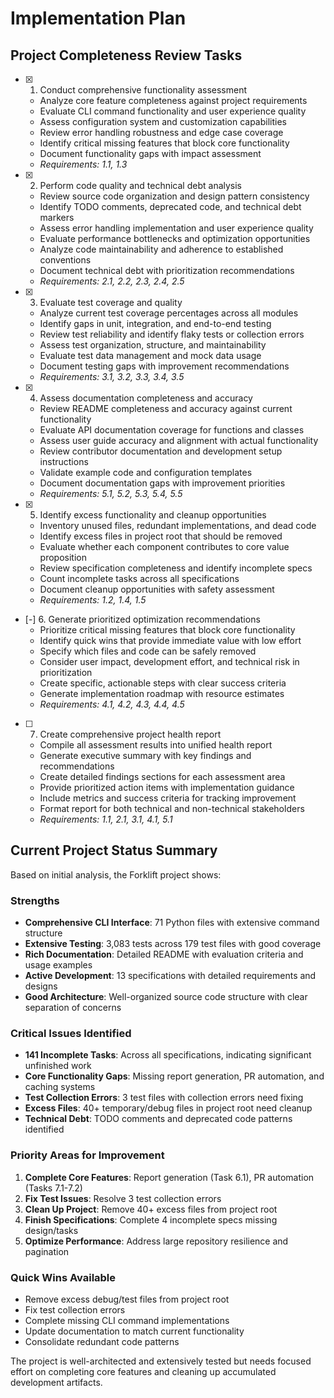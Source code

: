 # Implementation Plan

## Project Completeness Review Tasks

- [x] 1. Conduct comprehensive functionality assessment
  - Analyze core feature completeness against project requirements
  - Evaluate CLI command functionality and user experience quality
  - Assess configuration system and customization capabilities
  - Review error handling robustness and edge case coverage
  - Identify critical missing features that block core functionality
  - Document functionality gaps with impact assessment
  - _Requirements: 1.1, 1.3_

- [x] 2. Perform code quality and technical debt analysis
  - Review source code organization and design pattern consistency
  - Identify TODO comments, deprecated code, and technical debt markers
  - Assess error handling implementation and user experience quality
  - Evaluate performance bottlenecks and optimization opportunities
  - Analyze code maintainability and adherence to established conventions
  - Document technical debt with prioritization recommendations
  - _Requirements: 2.1, 2.2, 2.3, 2.4, 2.5_

- [x] 3. Evaluate test coverage and quality
  - Analyze current test coverage percentages across all modules
  - Identify gaps in unit, integration, and end-to-end testing
  - Review test reliability and identify flaky tests or collection errors
  - Assess test organization, structure, and maintainability
  - Evaluate test data management and mock data usage
  - Document testing gaps with improvement recommendations
  - _Requirements: 3.1, 3.2, 3.3, 3.4, 3.5_

- [x] 4. Assess documentation completeness and accuracy
  - Review README completeness and accuracy against current functionality
  - Evaluate API documentation coverage for functions and classes
  - Assess user guide accuracy and alignment with actual functionality
  - Review contributor documentation and development setup instructions
  - Validate example code and configuration templates
  - Document documentation gaps with improvement priorities
  - _Requirements: 5.1, 5.2, 5.3, 5.4, 5.5_

- [x] 5. Identify excess functionality and cleanup opportunities
  - Inventory unused files, redundant implementations, and dead code
  - Identify excess files in project root that should be removed
  - Evaluate whether each component contributes to core value proposition
  - Review specification completeness and identify incomplete specs
  - Count incomplete tasks across all specifications
  - Document cleanup opportunities with safety assessment
  - _Requirements: 1.2, 1.4, 1.5_

- [-] 6. Generate prioritized optimization recommendations
  - Prioritize critical missing features that block core functionality
  - Identify quick wins that provide immediate value with low effort
  - Specify which files and code can be safely removed
  - Consider user impact, development effort, and technical risk in prioritization
  - Create specific, actionable steps with clear success criteria
  - Generate implementation roadmap with resource estimates
  - _Requirements: 4.1, 4.2, 4.3, 4.4, 4.5_

- [ ] 7. Create comprehensive project health report
  - Compile all assessment results into unified health report
  - Generate executive summary with key findings and recommendations
  - Create detailed findings sections for each assessment area
  - Provide prioritized action items with implementation guidance
  - Include metrics and success criteria for tracking improvement
  - Format report for both technical and non-technical stakeholders
  - _Requirements: 1.1, 2.1, 3.1, 4.1, 5.1_

## Current Project Status Summary

Based on initial analysis, the Forklift project shows:

### Strengths
- **Comprehensive CLI Interface**: 71 Python files with extensive command structure
- **Extensive Testing**: 3,083 tests across 179 test files with good coverage
- **Rich Documentation**: Detailed README with evaluation criteria and usage examples
- **Active Development**: 13 specifications with detailed requirements and designs
- **Good Architecture**: Well-organized source code structure with clear separation of concerns

### Critical Issues Identified
- **141 Incomplete Tasks**: Across all specifications, indicating significant unfinished work
- **Core Functionality Gaps**: Missing report generation, PR automation, and caching systems
- **Test Collection Errors**: 3 test files with collection errors need fixing
- **Excess Files**: 40+ temporary/debug files in project root need cleanup
- **Technical Debt**: TODO comments and deprecated code patterns identified

### Priority Areas for Improvement
1. **Complete Core Features**: Report generation (Task 6.1), PR automation (Tasks 7.1-7.2)
2. **Fix Test Issues**: Resolve 3 test collection errors
3. **Clean Up Project**: Remove 40+ excess files from project root
4. **Finish Specifications**: Complete 4 incomplete specs missing design/tasks
5. **Optimize Performance**: Address large repository resilience and pagination

### Quick Wins Available
- Remove excess debug/test files from project root
- Fix test collection errors
- Complete missing CLI command implementations
- Update documentation to match current functionality
- Consolidate redundant code patterns

The project is well-architected and extensively tested but needs focused effort on completing core features and cleaning up accumulated development artifacts.